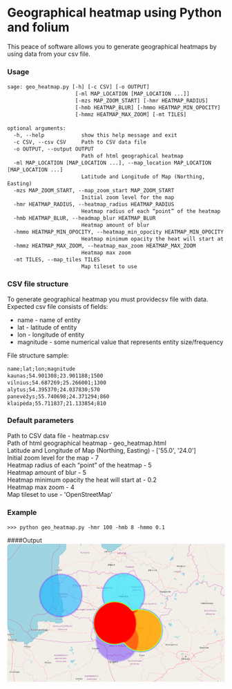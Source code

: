 # Geographical heatmap using Python and folium
This peace of software allows you to generate geographical heatmaps by using data from your csv file.

### Usage
```
sage: geo_heatmap.py [-h] [-c CSV] [-o OUTPUT]
                      [-ml MAP_LOCATION [MAP_LOCATION ...]]
                      [-mzs MAP_ZOOM_START] [-hmr HEATMAP_RADIUS]
                      [-hmb HEATMAP_BLUR] [-hmmo HEATMAP_MIN_OPOCITY]
                      [-hmmz HEATMAP_MAX_ZOOM] [-mt TILES]

optional arguments:
  -h, --help            show this help message and exit
  -c CSV, --csv CSV     Path to CSV data file
  -o OUTPUT, --output OUTPUT
                        Path of html geographical heatmap
  -ml MAP_LOCATION [MAP_LOCATION ...], --map_location MAP_LOCATION [MAP_LOCATION ...]
                        Latitude and Longitude of Map (Northing, Easting)
  -mzs MAP_ZOOM_START, --map_zoom_start MAP_ZOOM_START
                        Initial zoom level for the map
  -hmr HEATMAP_RADIUS, --heatmap_radius HEATMAP_RADIUS
                        Heatmap radius of each “point” of the heatmap
  -hmb HEATMAP_BLUR, --headmap_blur HEATMAP_BLUR
                        Heatmap amount of blur
  -hmmo HEATMAP_MIN_OPOCITY, --heatmap_min_opocity HEATMAP_MIN_OPOCITY
                        Heatmap minimum opacity the heat will start at
  -hmmz HEATMAP_MAX_ZOOM, --heatmap_max_zoom HEATMAP_MAX_ZOOM
                        Heatmap max zoom
  -mt TILES, --map_tiles TILES
                        Map tileset to use

```

### CSV file structure
To generate geographical heatmap you must providecsv file with data. Expected csv file consists of fields:
* name - name of entity
* lat - latitude of entity
* lon - longitude of entity
* magnitude - some numerical value that represents entity size/frequency

File structure sample:
```
name;lat;lon;magnitude
kaunas;54.901308;23.901188;1500
vilnius;54.687269;25.266001;1300
alytus;54.395370;24.037830;570
panevėžys;55.740698;24.371294;860
klaipėda;55.711837;21.133854;810
```

### Default parameters

Path to CSV data file - heatmap.csv  
Path of html geographical heatmap - geo_heatmap.html  
Latitude and Longitude of Map (Northing, Easting) - ['55.0', '24.0']  
Initial zoom level for the map - 7  
Heatmap radius of each “point” of the heatmap - 5  
Heatmap amount of blur - 5  
Heatmap minimum opacity the heat will start at - 0.2  
Heatmap max zoom - 4  
Map tileset to use - 'OpenStreetMap'  

### Example
```
>>> python geo_heatmap.py -hmr 100 -hmb 8 -hmmo 0.1
```

####Output
![alt text](images/sample.png "sample")
